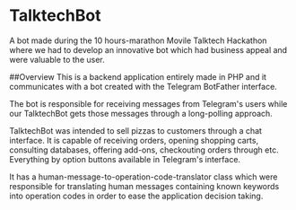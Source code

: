 # TalktechBot
A bot made during the 10 hours-marathon Movile Talktech Hackathon where we had to develop an innovative bot which had business appeal and were valuable to the user.

##Overview
This is a backend application entirely made in PHP and it communicates with a bot created with the Telegram BotFather interface.

The bot is responsible for receiving messages from Telegram's users while our TalktechBot gets those messages through a long-polling approach.

TalktechBot was intended to sell pizzas to customers through a chat interface. It is capable of receiving orders, opening shopping carts, consulting databases, offering add-ons, checkouting orders through etc. Everything by option buttons available in Telegram's interface.

It has a human-message-to-operation-code-translator class which were responsible for translating human messages containing known keywords into operation codes in order to ease the application decision taking.